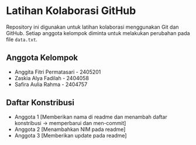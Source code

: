 # Latihan Kolaborasi GitHub

Repository ini digunakan untuk latihan kolaborasi
menggunakan Git dan GitHub.
Setiap anggota kelompok diminta untuk melakukan
perubahan pada file `data.txt`.

## Anggota Kelompok
- Anggita Fitri Permatasari - 2405201
- Zaskia Alya Fadilah - 2404058
- Safira Aulia Rahma - 2404757


## Daftar Konstribusi  
- Anggota 1 [Memberikan nama di readme dan menambah daftar konstribusi -> memperbarui dan men-commit]
- Anggota 2 [Menambahkan NIM pada readme]
- Anggota 3 [Memberikan update pada readme]

